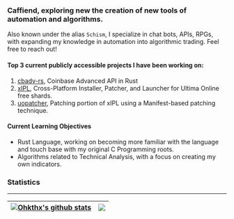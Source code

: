 ### Caffiend, exploring new the creation of new tools of automation and algorithms.

Also known under the alias `Schism`, I specialize in chat bots, APIs, RPGs, with expanding my knowledge in automation into algorithmic trading. Feel free to reach out! 

#### Top 3 current publicly accessible projects I have been working on:
1. [cbadv-rs](https://github.com/Ohkthx/cbadv-rs), Coinbase Advanced API in Rust
2. [xIPL](https://github.com/Ohkthx/xIPL), Cross-Platform Installer, Patcher, and Launcher for Ultima Online free shards.
3. [uopatcher](https://github.com/Ohkthx/uopatcher), Patching portion of xIPL using a Manifest-based patching technique.

#### Current Learning Objectives

- Rust Language, working on becoming more familiar with the language and touch base with my original C Programming roots.
- Algorithms related to Technical Analysis, with a focus on creating my own indicators.

### Statistics
---

| <a href="https://github.com/anuraghazra/github-readme-stats"><img align="center" src="https://github-readme-stats.vercel.app/api?username=ohkthx&show_icons=true&count_private=true&theme=transparent&hide_border=true" alt="Ohkthx's github stats" /></a> | <a href="https://github.com/anuraghazra/github-readme-stats"><img align="center" src="https://github-readme-stats.vercel.app/api/top-langs/?username=ohkthx&langs_count=8&layout=compact&theme=transparent&hide_border=true" /></a> |
| ------------- | ------------- |
